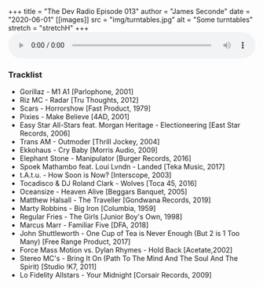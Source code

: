 +++
title = "The Dev Radio Episode 013"
author = "James Seconde"
date = "2020-06-01"
[[images]]
  src = "img/turntables.jpg"
  alt = "Some turntables"
  stretch = "stretchH"
+++
<AUDIO
    style="width:100%;"
    controls
    src="https://devtheatre.s3-eu-west-1.amazonaws.com/The+Dev+Radio+013.mp3">
    Your browser does not support the
    <code>audio</code> element.
</AUDIO>

### Tracklist

* Gorillaz - M1 A1 [Parlophone, 2001]
* Riz MC - Radar [Tru Thoughts, 2012]
* Scars - Horrorshow [Fast Product, 1979]
* Pixies - Make Believe [4AD, 2001]
* Easy Star All-Stars feat. Morgan Heritage - Electioneering [East Star Records, 2006]
* Trans AM - Outmoder [Thrill Jockey, 2004]
* Ekkohaus - Cry Baby [Morris Audio, 2009]
* Elephant Stone - Manipulator [Burger Records, 2016]
* Spoek Mathambo feat. Loui Lvndn - Landed [Teka Music, 2017]
* t.A.t.u. - How Soon is Now? [Interscope, 2003]
* Tocadisco & DJ Roland Clark - Wolves [Toca 45, 2016]
* Oceansize - Heaven Alive [Beggars Banquet, 2005]
* Matthew Halsall - The Traveller [Gondwana Records, 2019]
* Marty Robbins - Big Iron [Columbia, 1959]
* Regular Fries - The Girls [Junior Boy's Own, 1998]
* Marcus Marr - Familiar Five [DFA, 2018]
* John Shuttleworth - One Cup of Tea is Never Enough (But 2 is 1 Too Many) [Free Range Product, 2017]
* Force Mass Motion vs. Dylan Rhymes - Hold Back [Acetate,2002]
* Stereo MC's - Bring It On (Path To The Mind And The Soul And The Spirit) [Studio !K7, 2011]
* Lo Fidelity Allstars - Your Midnight [Corsair Records, 2009]
